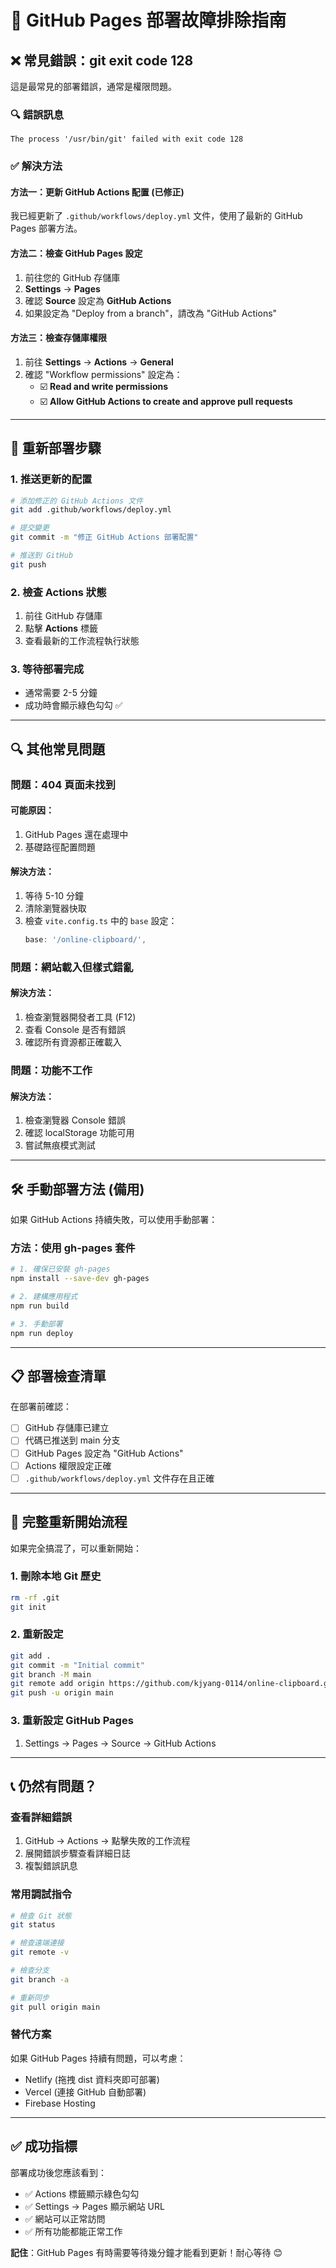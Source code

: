 # 🔧 GitHub Pages 部署故障排除指南

## ❌ 常見錯誤：git exit code 128

這是最常見的部署錯誤，通常是權限問題。

### 🔍 錯誤訊息
```
The process '/usr/bin/git' failed with exit code 128
```

### ✅ 解決方法

#### 方法一：更新 GitHub Actions 配置 (已修正)
我已經更新了 `.github/workflows/deploy.yml` 文件，使用了最新的 GitHub Pages 部署方法。

#### 方法二：檢查 GitHub Pages 設定
1. 前往您的 GitHub 存儲庫
2. **Settings** → **Pages**
3. 確認 **Source** 設定為 **GitHub Actions**
4. 如果設定為 "Deploy from a branch"，請改為 "GitHub Actions"

#### 方法三：檢查存儲庫權限
1. 前往 **Settings** → **Actions** → **General**
2. 確認 "Workflow permissions" 設定為：
   - ☑️ **Read and write permissions**
   - ☑️ **Allow GitHub Actions to create and approve pull requests**

---

## 🚀 重新部署步驟

### 1. 推送更新的配置
```bash
# 添加修正的 GitHub Actions 文件
git add .github/workflows/deploy.yml

# 提交變更
git commit -m "修正 GitHub Actions 部署配置"

# 推送到 GitHub
git push
```

### 2. 檢查 Actions 狀態
1. 前往 GitHub 存儲庫
2. 點擊 **Actions** 標籤
3. 查看最新的工作流程執行狀態

### 3. 等待部署完成
- 通常需要 2-5 分鐘
- 成功時會顯示綠色勾勾 ✅

---

## 🔍 其他常見問題

### 問題：404 頁面未找到

#### 可能原因：
1. GitHub Pages 還在處理中
2. 基礎路徑配置問題

#### 解決方法：
1. 等待 5-10 分鐘
2. 清除瀏覽器快取
3. 檢查 `vite.config.ts` 中的 `base` 設定：
   ```typescript
   base: '/online-clipboard/',
   ```

### 問題：網站載入但樣式錯亂

#### 解決方法：
1. 檢查瀏覽器開發者工具 (F12)
2. 查看 Console 是否有錯誤
3. 確認所有資源都正確載入

### 問題：功能不工作

#### 解決方法：
1. 檢查瀏覽器 Console 錯誤
2. 確認 localStorage 功能可用
3. 嘗試無痕模式測試

---

## 🛠️ 手動部署方法 (備用)

如果 GitHub Actions 持續失敗，可以使用手動部署：

### 方法：使用 gh-pages 套件

```bash
# 1. 確保已安裝 gh-pages
npm install --save-dev gh-pages

# 2. 建構應用程式
npm run build

# 3. 手動部署
npm run deploy
```

---

## 📋 部署檢查清單

在部署前確認：

- [ ] GitHub 存儲庫已建立
- [ ] 代碼已推送到 main 分支
- [ ] GitHub Pages 設定為 "GitHub Actions"
- [ ] Actions 權限設定正確
- [ ] `.github/workflows/deploy.yml` 文件存在且正確

---

## 🔄 完整重新開始流程

如果完全搞混了，可以重新開始：

### 1. 刪除本地 Git 歷史
```bash
rm -rf .git
git init
```

### 2. 重新設定
```bash
git add .
git commit -m "Initial commit"
git branch -M main
git remote add origin https://github.com/kjyang-0114/online-clipboard.git
git push -u origin main
```

### 3. 重新設定 GitHub Pages
1. Settings → Pages → Source → GitHub Actions

---

## 📞 仍然有問題？

### 查看詳細錯誤
1. GitHub → Actions → 點擊失敗的工作流程
2. 展開錯誤步驟查看詳細日誌
3. 複製錯誤訊息

### 常用調試指令
```bash
# 檢查 Git 狀態
git status

# 檢查遠端連接
git remote -v

# 檢查分支
git branch -a

# 重新同步
git pull origin main
```

### 替代方案
如果 GitHub Pages 持續有問題，可以考慮：
- Netlify (拖拽 dist 資料夾即可部署)
- Vercel (連接 GitHub 自動部署)
- Firebase Hosting

---

## ✅ 成功指標

部署成功後您應該看到：
- ✅ Actions 標籤顯示綠色勾勾
- ✅ Settings → Pages 顯示網站 URL
- ✅ 網站可以正常訪問
- ✅ 所有功能都能正常工作

**記住**：GitHub Pages 有時需要等待幾分鐘才能看到更新！耐心等待 😊